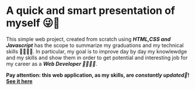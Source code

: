 # A quick and smart presentation of myself ​😜​👋​

This simple web project, created from scratch using ***HTML,CSS and Javascript*** has the scope to summarize my graduations and my technical skills ​👨‍🎓​🏋️‍♂️. In particular, my goal is to improve day by day my knowlewdge and my skills and show them in order to get potential and interesting job for my career as a ***Web Developer 🧑‍💻​💯​💫***​. 

**Pay attention: this web application, as my skills, are ***constantly updated🤩​***! [See it here](https://marvelous-cactus-7f2dc7.netlify.app/)**

